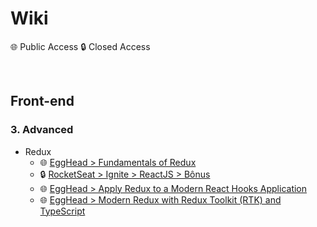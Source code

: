 # Wiki

🌐 Public Access
🔒 Closed Access

<br/>

## Front-end

### 3. Advanced

* Redux
    * 🌐 [EggHead > Fundamentals of Redux](https://egghead.io/courses/fundamentals-of-redux-course-from-dan-abramov-bd5cc867)
    * 🔒 [RocketSeat > Ignite > ReactJS > Bônus](https://app.rocketseat.com.br/node/redux-1)
    * 🌐 [EggHead > Apply Redux to a Modern React Hooks Application](https://egghead.io/courses/apply-redux-to-a-modern-react-hooks-application-8a37)
    * 🌐 [EggHead > Modern Redux with Redux Toolkit (RTK) and TypeScript](https://egghead.io/courses/modern-redux-with-redux-toolkit-rtk-and-typescript-64f243c8)

